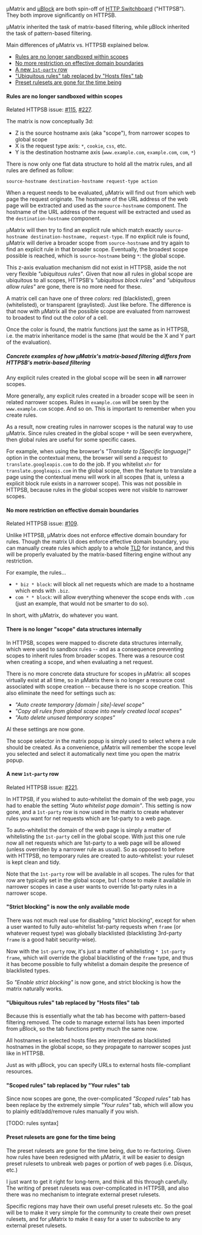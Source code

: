 µMatrix and [µBlock](https://github.com/gorhill/uBlock) are both spin-off of [HTTP Switchboard](https://github.com/gorhill/httpswitchboard) ("HTTPSB"). They both improve significantly on HTTPSB.

µMatrix inherited the task of matrix-based filtering, while µBlock inherited the task of pattern-based filtering.

Main differences of µMatrix vs. HTTPSB explained below.

- [Rules are no longer sandboxed within scopes](#rules-are-no-longer-sandboxed-within-scopes)
- [No more restriction on effective domain boundaries](#no-more-restriction-on-effective-domain-boundaries)
- [A new `1st-party` row](#a-new-1st-party-row)
- ["Ubiquitous rules" tab replaced by "Hosts files" tab](#ubiquitous-rules-tab-replaced-by-hosts-files-tab)
- [Preset rulesets are gone for the time being](#ubiquitous-rules-tab-replaced-by-hosts-files-tab)

#### Rules are no longer sandboxed within scopes

Related HTTPSB issue: [#115](https://github.com/gorhill/httpswitchboard/issues/115), [#227](https://github.com/gorhill/httpswitchboard/issues/227).

The matrix is now conceptually 3d:
- Z is the source hostname axis (aka "scope"), from narrower scopes to global scope
- X is the request type axis: `*`, `cookie`, `css`, etc.
- Y is the destination hostname axis (`www.example.com`, `example.com`, `com`, `*`)

There is now only one flat data structure to hold all the matrix rules, and all rules are defined as follow:

`source-hostname destination-hostname request-type action`

When a request needs to be evaluated, µMatrix will find out from which web page the request originate. The hostname of the URL address of the web page will be extracted and used as the `source-hostname` component. The hostname of the URL address of the request will be extracted and used as the `destination-hostname` component.

µMatrix will then try to find an explicit rule which match exactly `source-hostname destination-hostname, request-type`. If no explicit rule is found, µMatrix will derive a broader scope from `source-hostname` and try again to find an explicit rule in that broader scope. Eventually, the broadest scope possible is reached, which is `source-hostname` being `*`: the global scope.

This z-axis evaluation mechanism did not exist in HTTPSB, aside the not very flexible _"ubiquitous rules"_. Given that now all rules in global scope are ubiquitous to all scopes, HTTPSB's _"ubiquitous block rules"_ and _"ubiquitous allow rules"_ are gone, there is no more need for these.

A matrix cell can have one of three _colors_: red (blacklisted), green (whitelisted), or transparent (graylisted). Just like before. The difference is that now with µMatrix all the possible scope are evaluated from narrowest to broadest to find out the _color_ of a cell.

Once the color is found, the matrix functions just the same as in HTTPSB, i.e. the matrix inheritance model is the same (that would be the X and Y part of the evaluation).

##### Concrete examples of how µMatrix's matrix-based filtering differs from HTTPSB's matrix-based filtering 

Any explicit rules created in the global scope will be seen in **all** narrower scopes.

More generally, any explicit rules created in a broader scope will be seen in related narrower scopes. Rules in `example.com` will be seen by the `www.example.com` scope. And so on. This is important to remember when you create rules.

As a result, now creating rules in narrower scopes is the natural way to use µMatrix. Since rules created in the global scope `*` will be seen everywhere, then global rules are useful for some specific cases. 

For example, when using the browser's _"Translate to [Specific language]"_ option in the contextual menu, the browser will send a request to `translate.googleapis.com` to do the job. If you whitelist `xhr` for `translate.googleapis.com` in the global scope, then the feature to translate a page using the contextual menu will work in all scopes (that is, unless a explicit block rule exists in a narrower scope). This was not possible in HTTPSB, because rules in the global scopes were not visible to narrower scopes.

#### No more restriction on effective domain boundaries

Related HTTPSB issue: [#109](https://github.com/gorhill/httpswitchboard/issues/109).

Unlike HTTPSB, µMatrix does not enforce effective domain boundary for rules. Though the matrix UI does enforce effective domain boundary, you can manually create rules which apply to a whole [TLD](http://en.wikipedia.org/wiki/Top-level_domain) for instance, and this will be properly evaluated by the matrix-based filtering engine without any restriction.

For example, the rules...

- `* biz * block`: will block all net requests which are made to a hostname which ends with `.biz`.
- `com * * block`: will allow everything whenever the scope ends with `.com` (just an example, that would not be smarter to do so).

In short, with µMatrix, do whatever you want.

#### There is no longer "scope" data structures internally

In HTTPSB, scopes were mapped to discrete data structures internally, which were used to sandbox rules -- and as a consequence preventing scopes to inherit rules from broader scopes. There was a resource cost when creating a scope, and when evaluating a net request.

There is no more concrete data structure for scopes in µMatrix: all scopes virtually exist at all time, so in µMatrix there is no longer a resource cost associated with scope creation -- because there is no scope creation. This also eliminate the need for settings such as:

- _"Auto create temporary [domain | site]-level scope"_
- _"Copy all rules from global scope into newly created local scopes"_
- _"Auto delete unused temporary scopes"_

Al these settings are now gone.

The scope selector in the matrix popup is simply used to select where a rule should be created. As a convenience, µMatrix will remember the scope level you selected and select it automatically next time you open the matrix popup.

#### A new `1st-party` row

Related HTTPSB issue: [#221](https://github.com/gorhill/httpswitchboard/issues/221).

In HTTPSB, if you wished to auto-whitelist the domain of the web page, you had to enable the setting _"Auto whitelist page domain"_. This setting is now gone, and a `1st-party` row is now used in the matrix to create whatever rules you want for net requests which are 1st-party to a web page.

To auto-whitelist the domain of the web page is simply a matter of whitelisting the `1st-party` cell in the global scope. With just this one rule now all net requests which are 1st-party to a web page will be allowed (unless overriden by a narrower rule as usual). So as opposed to before with HTTPSB, no temporary rules are created to auto-whitelist: your ruleset is kept clean and tidy.

Note that the `1st-party` row will be available in all scopes. The rules for that row are typically set in the global scope, but I chose to make it available in narrower scopes in case a user wants to override 1st-party rules in a narrower scope.

#### "Strict blocking" is now the only available mode

There was not much real use for disabling "strict blocking", except for when a user wanted to fully auto-whitelist 1st-party requests when `frame` (or whatever request type) was globally blacklisted (blacklisting 3rd-party `frame` is a good habit security-wise).

Now with the `1st-party` row, it's just a matter of whitelisting `* 1st-party frame`, which will override the global blacklisting of the `frame` type, and thus it has become possible to fully whitelist a domain despite the presence of blacklisted types.

So _"Enable strict blocking"_ is now gone, and strict blocking is how the matrix naturally works.

#### "Ubiquitous rules" tab replaced by "Hosts files" tab

Because this is essentially what the tab has become with pattern-based filtering removed. The code to manage external lists has been imported from µBlock, so the tab functions pretty much the same now.

All hostnames in selected hosts files are interpreted as blacklisted hostnames in the global scope, so they propagate to narrower scopes just like in HTTPSB.

Just as with µBlock, you can specify URLs to external hosts file-compliant resources.

#### "Scoped rules" tab replaced by "Your rules" tab

Since now scopes are gone, the over-complicated _"Scoped rules"_ tab has been replace by the extremely simple _"Your rules"_ tab, which will allow you to plainly edit/add/remove rules manually if you wish.

[TODO: rules syntax]

#### Preset rulesets are gone for the time being

The preset rulesets are gone for the time being, due to re-factoring. Given how rules have been redesigned with µMatrix, it will be easier to design preset rulesets to unbreak web pages or portion of web pages (i.e. Disqus, etc.)

I just want to get it right for long-term, and think all this through carefully. The writing of preset rulesets was over-complicated in HTTPSB, and also there was no mechanism to integrate external preset rulesets.

Specific regions may have their own useful preset rulesets etc. So the goal will be to make it very simple for the community to create their own preset rulesets, and for µMatrix to make it easy for a user to subscribe to any external preset rulesets.
